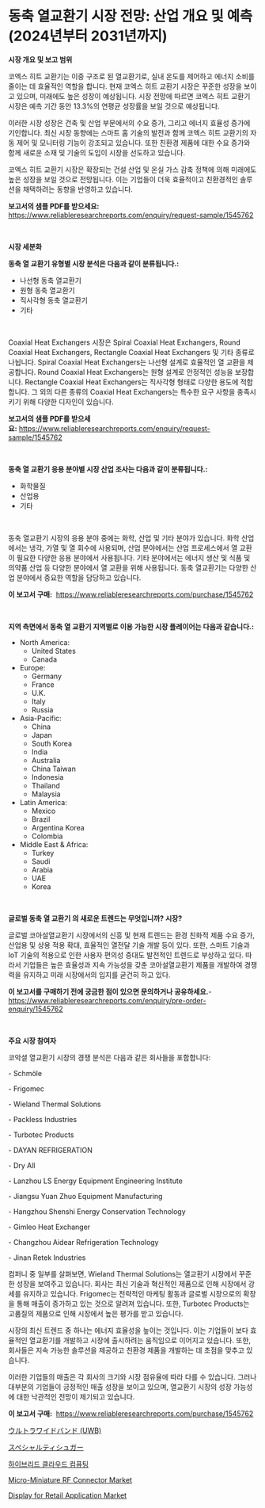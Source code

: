 <p><h1>동축 열교환기 시장 전망: 산업 개요 및 예측(2024년부터 2031년까지)</h1></p><p><strong>시장 개요 및 보고 범위</strong></p>
<p><p>코엑스 히트 교환기는 이중 구조로 된 열교환기로, 실내 온도를 제어하고 에너지 소비를 줄이는 데 효율적인 역할을 합니다. 현재 코엑스 히트 교환기 시장은 꾸준한 성장을 보이고 있으며, 미래에도 높은 성장이 예상됩니다. 시장 전망에 따르면 코엑스 히트 교환기 시장은 예측 기간 동안 13.3%의 연평균 성장률을 보일 것으로 예상됩니다. </p><p>이러한 시장 성장은 건축 및 산업 부문에서의 수요 증가, 그리고 에너지 효율성 증가에 기인합니다. 최신 시장 동향에는 스마트 홈 기술의 발전과 함께 코엑스 히트 교환기의 자동 제어 및 모니터링 기능이 강조되고 있습니다. 또한 친환경 제품에 대한 수요 증가와 함께 새로운 소재 및 기술의 도입이 시장을 선도하고 있습니다. </p><p>코엑스 히트 교환기 시장은 확장되는 건설 산업 및 온실 가스 감축 정책에 의해 미래에도 높은 성장을 보일 것으로 전망됩니다. 이는 기업들이 더욱 효율적이고 친환경적인 솔루션을 채택하려는 동향을 반영하고 있습니다.</p></p>
<p><strong>보고서의 샘플 PDF를 받으세요:</strong> <a href="https://www.reliableresearchreports.com/enquiry/request-sample/1545762">https://www.reliableresearchreports.com/enquiry/request-sample/1545762</a></p>
<p>&nbsp;</p>
<p><strong>시장 세분화</strong></p>
<p><strong>동축 열 교환기 유형별 시장 분석은 다음과 같이 분류됩니다.:</strong></p>
<p><ul><li>나선형 동축 열교환기</li><li>원형 동축 열교환기</li><li>직사각형 동축 열교환기</li><li>기타</li></ul></p>
<p>&nbsp;</p>
<p><p>Coaxial Heat Exchangers 시장은 Spiral Coaxial Heat Exchangers, Round Coaxial Heat Exchangers, Rectangle Coaxial Heat Exchangers 및 기타 종류로 나뉩니다. Spiral Coaxial Heat Exchangers는 나선형 설계로 효율적인 열 교환을 제공합니다. Round Coaxial Heat Exchangers는 원형 설계로 안정적인 성능을 보장합니다. Rectangle Coaxial Heat Exchangers는 직사각형 형태로 다양한 용도에 적합합니다. 그 외의 다른 종류의 Coaxial Heat Exchangers는 특수한 요구 사항을 충족시키기 위해 다양한 디자인이 있습니다.</p></p>
<p><strong>보고서의 샘플 PDF를 받으세요:</strong>&nbsp;<a href="https://www.reliableresearchreports.com/enquiry/request-sample/1545762">https://www.reliableresearchreports.com/enquiry/request-sample/1545762</a></p>
<p>&nbsp;</p>
<p><strong> 동축 열 교환기 응용 분야별 시장 산업 조사는 다음과 같이 분류됩니다.:</strong></p>
<p><ul><li>화학물질</li><li>산업용</li><li>기타</li></ul></p>
<p>&nbsp;</p>
<p><p>동축 열교환기 시장의 응용 분야 중에는 화학, 산업 및 기타 분야가 있습니다. 화학 산업에서는 냉각, 가열 및 열 회수에 사용되며, 산업 분야에서는 산업 프로세스에서 열 교환이 필요한 다양한 응용 분야에서 사용됩니다. 기타 분야에서는 에너지 생산 및 식품 및 의약품 산업 등 다양한 분야에서 열 교환을 위해 사용됩니다. 동축 열교환기는 다양한 산업 분야에서 중요한 역할을 담당하고 있습니다.</p></p>
<p><strong>이 보고서 구매:</strong>&nbsp; <a href="https://www.reliableresearchreports.com/purchase/1545762">https://www.reliableresearchreports.com/purchase/1545762</a></p>
<p>&nbsp;</p>
<p><strong>지역 측면에서 동축 열 교환기 지역별로 이용 가능한 시장 플레이어는 다음과 같습니다.:</strong></p>
<p><ul>
    <li>
        North America:
        <ul>
            <li>United States</li>
            <li>Canada</li>
        </ul>
    </li>
    <li>
        Europe:
        <ul>
            <li>Germany</li>
            <li>France</li>
            <li>U.K.</li>
            <li>Italy</li>
            <li>Russia</li>
        </ul>
    </li>
    <li>
        Asia-Pacific:
        <ul>
            <li>China</li>
            <li>Japan</li>
            <li>South Korea</li>
            <li>India</li>
            <li>Australia</li>
            <li>China Taiwan</li>
            <li>Indonesia</li>
            <li>Thailand</li>
            <li>Malaysia</li>
        </ul>
    </li>
    <li>
        Latin America:
        <ul>
            <li>Mexico</li>
            <li>Brazil</li>
            <li>Argentina Korea</li>
            <li>Colombia</li>
        </ul>
    </li>
    <li>
        Middle East & Africa:
        <ul>
            <li>Turkey</li>
            <li>Saudi</li>
            <li>Arabia</li>
            <li>UAE</li>
            <li>Korea</li>
        </ul>
    </li>
    </ul></p>
<p>&nbsp;</p>
<p><strong>글로벌 동축 열 교환기 의 새로운 트렌드는 무엇입니까? 시장?</strong></p>
<p><p>글로벌 코아설열교환기 시장에서의 신흥 및 현재 트렌드는 환경 친화적 제품 수요 증가, 산업용 및 상용 적용 확대, 효율적인 열전달 기술 개발 등이 있다. 또한, 스마트 기술과 IoT 기술의 적용으로 인한 사용자 편의성 증대도 발전적인 트렌드로 부상하고 있다. 따라서 기업들은 높은 효율성과 지속 가능성을 갖춘 코아설열교환기 제품을 개발하여 경쟁력을 유지하고 미래 시장에서의 입지를 굳건히 하고 있다.</p></p>
<p><strong>이 보고서를 구매하기 전에 궁금한 점이 있으면 문의하거나 공유하세요.</strong>- <a href="https://www.reliableresearchreports.com/enquiry/pre-order-enquiry/1545762">https://www.reliableresearchreports.com/enquiry/pre-order-enquiry/1545762</a></p>
<p>&nbsp;</p>
<p><strong>주요 시장 참여자</strong></p>
<p><p>코악셜 열교환기 시장의 경쟁 분석은 다음과 같은 회사들을 포함합니다:</p><p>- Schmöle</p><p>- Frigomec</p><p>- Wieland Thermal Solutions</p><p>- Packless Industries</p><p>- Turbotec Products</p><p>- DAYAN REFRIGERATION</p><p>- Dry All</p><p>- Lanzhou LS Energy Equipment Engineering Institute</p><p>- Jiangsu Yuan Zhuo Equipment Manufacturing</p><p>- Hangzhou Shenshi Energy Conservation Technology</p><p>- Gimleo Heat Exchanger</p><p>- Changzhou Aidear Refrigeration Technology</p><p>- Jinan Retek Industries</p><p>컴퍼니 중 일부를 살펴보면, Wieland Thermal Solutions는 열교환기 시장에서 꾸준한 성장을 보여주고 있습니다. 회사는 최신 기술과 혁신적인 제품으로 인해 시장에서 강세를 유지하고 있습니다. Frigomec는 전략적인 마케팅 활동과 글로벌 시장으로의 확장을 통해 매출이 증가하고 있는 것으로 알려져 있습니다. 또한, Turbotec Products는 고품질의 제품으로 인해 시장에서 높은 평가를 받고 있습니다.</p><p>시장의 최신 트렌드 중 하나는 에너지 효율성을 높이는 것입니다. 이는 기업들이 보다 효율적인 열교환기를 개발하고 시장에 출시하려는 움직임으로 이어지고 있습니다. 또한, 회사들은 지속 가능한 솔루션을 제공하고 친환경 제품을 개발하는 데 초점을 맞추고 있습니다.</p><p>이러한 기업들의 매출은 각 회사의 크기와 시장 점유율에 따라 다를 수 있습니다. 그러나 대부분의 기업들이 긍정적인 매출 성장을 보이고 있으며, 열교환기 시장의 성장 가능성에 대한 낙관적인 전망이 제기되고 있습니다.</p></p>
<p><strong>이 보고서 구매:</strong>&nbsp;&nbsp;<a href="https://www.reliableresearchreports.com/purchase/1545762">https://www.reliableresearchreports.com/purchase/1545762</a></p>
<p><p><a href="https://github.com/xnljig2898992/Market-Research-Report-List-1/blob/main/659830714081.md">ウルトラワイドバンド (UWB)</a></p><p><a href="https://github.com/adcxff01450218/Market-Research-Report-List-1/blob/main/758228514082.md">スペシャルティシュガー</a></p><p><a href="https://github.com/Elenrrera7685/Market-Research-Report-List-1/blob/main/517074213137.md">하이브리드 클라우드 컴퓨팅</a></p><p><a href="https://github.com/sonuprakash1/Market-Research-Report-List-2/blob/main/micro-miniature-rf-connector-market.md">Micro-Miniature RF Connector Market</a></p><p><a href="https://github.com/jhcraigie/Market-Research-Report-List-2/blob/main/display-for-retail-application-market.md">Display for Retail Application Market</a></p></p>
